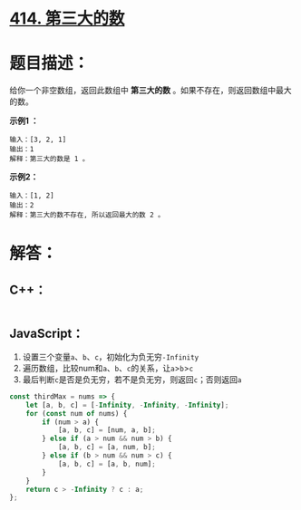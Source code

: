# [414. 第三大的数](https://leetcode-cn.com/problems/third-maximum-number/)

# 题目描述：     

给你一个非空数组，返回此数组中 **第三大的数** 。如果不存在，则返回数组中最大的数。



**示例1 ：**

```
输入：[3, 2, 1]
输出：1
解释：第三大的数是 1 。
```

**示例2：**

```
输入：[1, 2]
输出：2
解释：第三大的数不存在, 所以返回最大的数 2 。
```



# 解答：

## C++：

```cpp

```

## JavaScript：

1. 设置三个变量`a`、`b`、`c`，初始化为负无穷`-Infinity`
2. 遍历数组，比较num和`a`、`b`、`c`的关系，让`a`>`b`>`c`
3. 最后判断`c`是否是负无穷，若不是负无穷，则返回`c`；否则返回`a`

```javascript
const thirdMax = nums => {
    let [a, b, c] = [-Infinity, -Infinity, -Infinity];
    for (const num of nums) {
        if (num > a) {
            [a, b, c] = [num, a, b];
        } else if (a > num && num > b) {
            [a, b, c] = [a, num, b];
        } else if (b > num && num > c) {
            [a, b, c] = [a, b, num];
        }
    }
    return c > -Infinity ? c : a;
};
```


